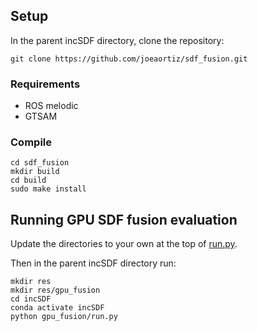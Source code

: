 ## Setup

In the parent incSDF directory, clone the repository: 
```
git clone https://github.com/joeaortiz/sdf_fusion.git
```

### Requirements

- ROS melodic
- GTSAM

### Compile

```
cd sdf_fusion
mkdir build
cd build
sudo make install
```

## Running GPU SDF fusion evaluation

Update the directories to your own at the top of [run.py](https://github.com/joeaortiz/incSDF/blob/main/gpu_fusion/run.py).

Then in the parent incSDF directory run:

```
mkdir res
mkdir res/gpu_fusion
cd incSDF
conda activate incSDF
python gpu_fusion/run.py
```
